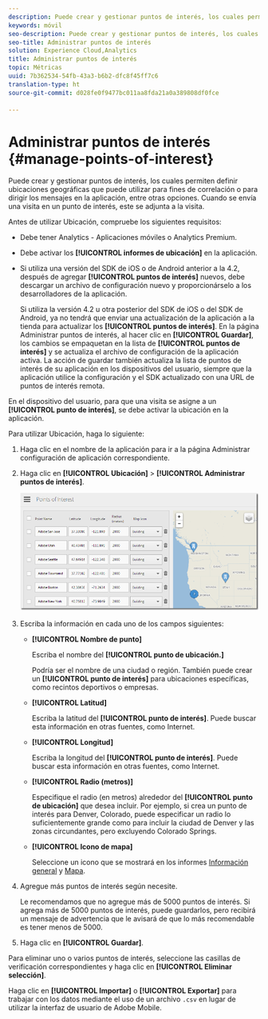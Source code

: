 ```yaml
---
description: Puede crear y gestionar puntos de interés, los cuales permiten definir ubicaciones geográficas que puede utilizar para fines de correlación o para dirigir los mensajes en la aplicación, entre otras opciones. Al enviar una visita en un punto de interés, este se adjunta a la visita.
keywords: móvil
seo-description: Puede crear y gestionar puntos de interés, los cuales permiten definir ubicaciones geográficas que puede utilizar para fines de correlación o para dirigir los mensajes en la aplicación, entre otras opciones. Al enviar una visita en un punto de interés, este se adjunta a la visita.
seo-title: Administrar puntos de interés
solution: Experience Cloud,Analytics
title: Administrar puntos de interés
topic: Métricas
uuid: 7b362534-54fb-43a3-b6b2-dfc8f45ff7c6
translation-type: ht
source-git-commit: d028fe0f9477bc011aa8fda21a0a389808df0fce

---
```



# Administrar puntos de interés {#manage-points-of-interest}

Puede crear y gestionar puntos de interés, los cuales permiten definir ubicaciones geográficas que puede utilizar para fines de correlación o para dirigir los mensajes en la aplicación, entre otras opciones. Cuando se envía una visita en un punto de interés, este se adjunta a la visita.

Antes de utilizar Ubicación, compruebe los siguientes requisitos:

* Debe tener Analytics - Aplicaciones móviles o Analytics Premium.
* Debe activar los **[!UICONTROL informes de ubicación]** en la aplicación.
* Si utiliza una versión del SDK de iOS o de Android anterior a la 4.2, después de agregar **[!UICONTROL puntos de interés]** nuevos, debe descargar un archivo de configuración nuevo y proporcionárselo a los desarrolladores de la aplicación.

   Si utiliza la versión 4.2 u otra posterior del SDK de iOS o del SDK de Android, ya no tendrá que enviar una actualización de la aplicación a la tienda para actualizar los **[!UICONTROL puntos de interés]**. En la página Administrar puntos de interés, al hacer clic en **[!UICONTROL Guardar]**, los cambios se empaquetan en la lista de **[!UICONTROL puntos de interés]** y se actualiza el archivo de configuración de la aplicación activa. La acción de guardar también actualiza la lista de puntos de interés de su aplicación en los dispositivos del usuario, siempre que la aplicación utilice la configuración y el SDK actualizado con una URL de puntos de interés remota.

En el dispositivo del usuario, para que una visita se asigne a un **[!UICONTROL punto de interés]**, se debe activar la ubicación en la aplicación.

Para utilizar Ubicación, haga lo siguiente:

1. Haga clic en el nombre de la aplicación para ir a la página Administrar configuración de aplicación correspondiente.
1. Haga clic en **[!UICONTROL Ubicación]** &gt; **[!UICONTROL Administrar puntos de interés]**.

   ![Resultado de los pasos](assets/poi.png)

1. Escriba la información en cada uno de los campos siguientes:

   * **[!UICONTROL Nombre de punto]**

      Escriba el nombre del **[!UICONTROL punto de ubicación.]**

      Podría ser el nombre de una ciudad o región. También puede crear un **[!UICONTROL punto de interés]** para ubicaciones específicas, como recintos deportivos o empresas.

   * **[!UICONTROL Latitud]**

      Escriba la latitud del **[!UICONTROL punto de interés]**. Puede buscar esta información en otras fuentes, como Internet.

   * **[!UICONTROL Longitud]**

      Escriba la longitud del **[!UICONTROL punto de interés]**. Puede buscar esta información en otras fuentes, como Internet.

   * **[!UICONTROL Radio (metros)]**

      Especifique el radio (en metros) alrededor del **[!UICONTROL punto de ubicación]** que desea incluir. Por ejemplo, si crea un punto de interés para Denver, Colorado, puede especificar un radio lo suficientemente grande como para incluir la ciudad de Denver y las zonas circundantes, pero excluyendo Colorado Springs.

   * **[!UICONTROL Icono de mapa]**

      Seleccione un icono que se mostrará en los informes [Información general](/help/using/location/c-location-overview.md) y [Mapa](/help/using/location/c-map-points.md).

1. Agregue más puntos de interés según necesite.

   Le recomendamos que no agregue más de 5000 puntos de interés. Si agrega más de 5000 puntos de interés, puede guardarlos, pero recibirá un mensaje de advertencia que le avisará de que lo más recomendable es tener menos de 5000.

1. Haga clic en **[!UICONTROL Guardar]**.

Para eliminar uno o varios puntos de interés, seleccione las casillas de verificación correspondientes y haga clic en **[!UICONTROL Eliminar selección]**.

Haga clic en **[!UICONTROL Importar]** o **[!UICONTROL Exportar]** para trabajar con los datos mediante el uso de un archivo `.csv` en lugar de utilizar la interfaz de usuario de Adobe Mobile.
